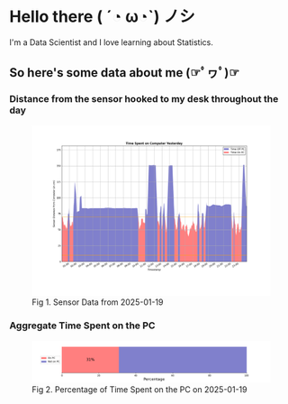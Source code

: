 
# Hello there ( ´◔ ω◔`) ノシ

I'm a Data Scientist and I love learning about Statistics.

## So here's some data about me (☞ﾟヮﾟ)☞


### Distance from the sensor hooked to my desk throughout the day
<figure>
  <picture>
    <source media="(prefers-color-scheme: dark)" srcset="Pi/readme/graphs/lineplot/dark-plot-2025-01-19.png">
    <source media="(prefers-color-scheme: light)" srcset="Pi/readme/graphs/lineplot/light-plot-2025-01-19.png">
    <img alt="Shows a black logo in light color mode and a white one in dark color mode." src="Pi/readme/graphs/lineplot/light-plot-2025-01-19.png">
  </picture>
  <figcaption>Fig 1. Sensor Data from 2025-01-19</figcaption>
</figure>



### Aggregate Time Spent on the PC
<figure>
  <picture>
    <source media="(prefers-color-scheme: dark)" srcset="Pi/readme/graphs/barplot/dark-plot-2025-01-19.png">
    <source media="(prefers-color-scheme: light)" srcset="Pi/readme/graphs/barplot/light-plot-2025-01-19.png">
    <img alt="Shows a black logo in light color mode and a white one in dark color mode." src="Pi/readme/graphs/barplot/light-plot-2025-01-19.png">
  </picture>
  <figcaption>Fig 2. Percentage of Time Spent on the PC on 2025-01-19</figcaption>
</figure>
